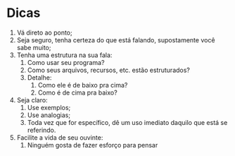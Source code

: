 # Dicas

1. Vá direto ao ponto;
2. Seja seguro, tenha certeza do que está falando, supostamente você sabe muito;
3. Tenha uma estrutura na sua fala:
	1. Como usar seu programa?
	2. Como seus arquivos, recursos, etc. estão estruturados?
	3. Detalhe:
		1. Como ele é de baixo pra cima?
		2. Como é de cima pra baixo?
4. Seja claro:
	1. Use exemplos;
	2. Use analogias;
	3. Toda vez que for específico, dê um uso imediato daquilo que está se referindo.
5. Facilite a vida de seu ouvinte:
	1. Ninguém gosta de fazer esforço para pensar